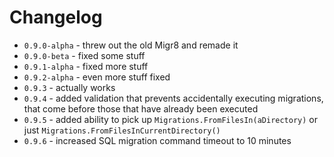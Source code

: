 # Changelog

* `0.9.0-alpha` - threw out the old Migr8 and remade it
* `0.9.0-beta` - fixed some stuff
* `0.9.1-alpha` - fixed more stuff
* `0.9.2-alpha` - even more stuff fixed
* `0.9.3` - actually works
* `0.9.4` - added validation that prevents accidentally executing migrations, that come before those that have already been executed
* `0.9.5` - added ability to pick up `Migrations.FromFilesIn(aDirectory)` or just `Migrations.FromFilesInCurrentDirectory()`
* `0.9.6` - increased SQL migration command timeout to 10 minutes
